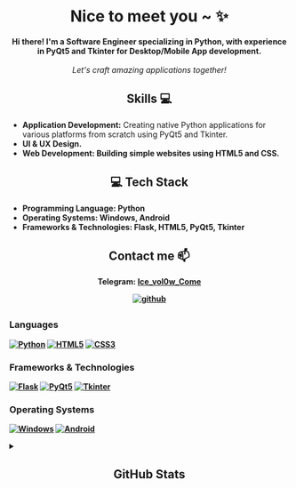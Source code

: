 <h1 align="center">Nice to meet you ~ ✨</h1>

<p align="center">
  <b>Hi there! I'm a Software Engineer specializing in Python, with experience in PyQt5 and Tkinter for Desktop/Mobile App development.</b><br><br>
  <i>Let's craft amazing applications together!</i><br>
</p>

<h2 align="center">Skills 💻</h2>

<ul>
  <li><b>Application Development:</b> Creating native Python applications for various platforms from scratch using PyQt5 and Tkinter.</li>
  
  <li><b>UI & UX Design.</li>
    
  <li><b>Web Development:</b> Building simple websites using HTML5 and CSS.</li>
</ul>

<h2 align="center">💻 Tech Stack</h2>

<ul>
  <li><b>Programming Language:</b> Python</li>
  <li><b>Operating Systems:</b> Windows, Android</li>
  <li><b>Frameworks & Technologies:</b> Flask, HTML5, PyQt5, Tkinter</li>
</ul>

<h2 align="center">Contact me 📫</h2>

<p align="center">
  Telegram: <a href="https://t.me/Ice_vol0w_Come">Ice_vol0w_Come</a>
</p>

<p align="center">
  <a href="https://github.com/Seredyon" target="_blank">
    <img src="https://img.shields.io/badge/github-%2324292e.svg?&style=for-the-badge&logo=github&logoColor=white" alt="github" style="margin-bottom: 5px;" />
  </a>
</p>

### Languages
[![Python](https://img.shields.io/badge/python-black?style=for-the-badge&logo=python)](https://github.com/Seredyon)
[![HTML5](https://img.shields.io/badge/html5-black?style=for-the-badge&logo=html5)](https://github.com/Seredyon)
[![CSS3](https://img.shields.io/badge/css3-black?style=for-the-badge&logo=css3)](https://github.com/Seredyon)

### Frameworks & Technologies
[![Flask](https://img.shields.io/badge/flask-black?style=for-the-badge&logo=flask)](https://github.com/Seredyon)
[![PyQt5](https://img.shields.io/badge/pyqt5-black?style=for-the-badge&logo=qt)](https://github.com/Seredyon)
[![Tkinter](https://img.shields.io/badge/tkinter-black?style=for-the-badge&logo=python)](https://github.com/Seredyon)

### Operating Systems
[![Windows](https://img.shields.io/badge/Windows-black?style=for-the-badge&logo=Windows)](https://github.com/Seredyon)
[![Android](https://img.shields.io/badge/Android-black?style=for-the-badge&logo=android)](https://github.com/Seredyon)

<details>
  <summary><h2 align="center">GitHub Stats</h2></summary>
  <p align="center">
    <a href="https://github.com/Seredyon">
      <img src="http://github-profile-summary-cards.vercel.app/api/cards/profile-details?username=Seredyon&theme=transparent" />
    </a>
    <a href="https://github.com/Seredyon">
      <img src="https://github-readme-streak-stats.herokuapp.com/?user=Seredyon&hide_border=true&card_width=338&theme=transparent" />
    </a>
    <a href="https://github.com/Seredyon">
      <img src="http://github-profile-summary-cards.vercel.app/api/cards/stats?username=Seredyon&theme=transparent" />
    </a>
  </p>
</details>


